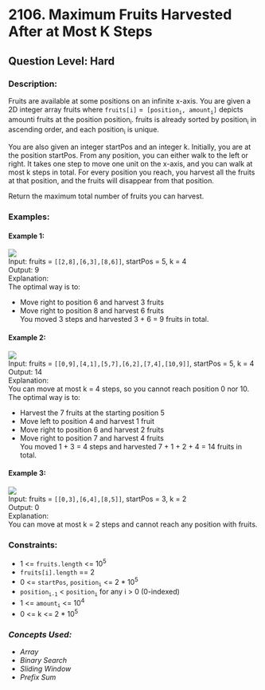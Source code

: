 # 2106. Maximum Fruits Harvested After at Most K Steps
## Question Level: Hard
### Description:
Fruits are available at some positions on an infinite x-axis. You are given a 2D integer array fruits where `fruits[i]` =` [position`<sub>`i`</sub>`, amount`<sub>`i`</sub>`]` depicts amounti fruits at the position position<sub>i</sub>. fruits is already sorted by position<sub>i</sub> in ascending order, and each position<sub>i</sub> is unique.

You are also given an integer startPos and an integer k. Initially, you are at the position startPos. From any position, you can either walk to the left or right. It takes one step to move one unit on the x-axis, and you can walk at most k steps in total. For every position you reach, you harvest all the fruits at that position, and the fruits will disappear from that position.

Return the maximum total number of fruits you can harvest.

### Examples:
#### Example 1:

<img src="https://assets.leetcode.com/uploads/2021/11/21/1.png"><br>
Input: fruits = `[[2,8],[6,3],[8,6]]`, startPos = 5, k = 4  
Output: 9  
Explanation:   
The optimal way is to:  
- Move right to position 6 and harvest 3 fruits
- Move right to position 8 and harvest 6 fruits  
You moved 3 steps and harvested 3 + 6 = 9 fruits in total.
#### Example 2:

<img src="https://assets.leetcode.com/uploads/2021/11/21/2.png"><br>
Input: fruits = `[[0,9],[4,1],[5,7],[6,2],[7,4],[10,9]]`, startPos = 5, k = 4  
Output: 14  
Explanation:   
You can move at most k = 4 steps, so you cannot reach position 0 nor 10.  
The optimal way is to:  
- Harvest the 7 fruits at the starting position 5
- Move left to position 4 and harvest 1 fruit
- Move right to position 6 and harvest 2 fruits
- Move right to position 7 and harvest 4 fruits  
You moved 1 + 3 = 4 steps and harvested 7 + 1 + 2 + 4 = 14 fruits in total.
#### Example 3:

<img src="https://assets.leetcode.com/uploads/2021/11/21/3.png"><br>
Input: fruits = `[[0,3],[6,4],[8,5]]`, startPos = 3, k = 2  
Output: 0  
Explanation:  
You can move at most k = 2 steps and cannot reach any position with fruits.


### Constraints:

- 1 <= `fruits.length` <= 10<sup>5</sup>
- `fruits[i].length` == 2
- 0 <= `startPos`, `position`<sub>`i`</sub> <= 2 * 10<sup>5</sup>
- `position`<sub>`i-1`</sub> < `position`<sub>`i`</sub> for any i > 0 (0-indexed)
- 1 <= `amount`<sub>`i`</sub> <= 10<sup>4</sup>
- 0 <= k <= 2 * 10<sup>5</sup>

### <i>Concepts Used:
- Array
- Binary Search
- Sliding Window
- Prefix Sum</i>